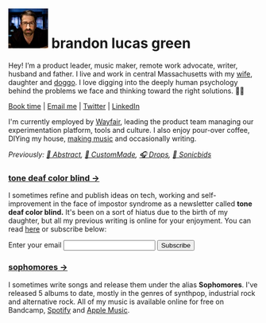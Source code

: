 # ![brandon](static/brandon-mini.jpeg) brandon lucas green
Hey! I’m a product leader, music maker, remote work advocate, writer, husband and father. I live and work in central Massachusetts with my [wife][1], daughter and [doggo][2]. I love digging into the deeply human psychology behind the problems we face and thinking toward the right solutions. 🤘🏻

[Book time][8] | [Email me][4] | [Twitter][6] | [LinkedIn][7]

I'm currently employed by [Wayfair][12], leading the product team managing our experimentation platform, tools and culture. I also enjoy pour-over coffee, DIYing my house, [making music][10] and occasionally writing.

*Previously: [🎨 Abstract][9], [💍 CustomMade][13], [🎧 Drops][14], [📢 Sonicbids][15]*

### [tone deaf color blind &rarr;][11]
I sometimes refine and publish ideas on tech, working and self-improvement in the face of impostor syndrome as a newsletter called **tone deaf color blind.** It's been on a sort of hiatus due to the birth of my daughter, but all my previous writing is online for your enjoyment. You can read [here](https://buttondown.email/tonedeafcolorblind/archive) or subscribe below: 

<form
  action="https://buttondown.email/api/emails/embed-subscribe/tonedeafcolorblind"
  method="post"
  target="popupwindow"
  onsubmit="window.open('https://buttondown.email/tonedeafcolorblind', 'popupwindow')"
  class="embeddable-buttondown-form"
>
  <label for="bd-email">Enter your email</label>
  <input type="email" name="email" id="bd-email" />
  <input type="hidden" value="1" name="embed" />
  <input type="submit" value="Subscribe" />
</form>

### [sophomores &rarr;][10]
I sometimes write songs and release them under the alias **Sophomores**. I've released 5 albums to date, mostly in the genres of synthpop, industrial rock and alternative rock. All of my music is available online for free on Bandcamp, [Spotify](https://open.spotify.com/artist/311HUT6dPGAfIekpDFD45o) and [Apple Music](https://music.apple.com/us/artist/sophomores/676742660).

<br />




[1]:	https://aliciagreen.co
[2]:	https://www.instagram.com/p/CDeAU24JQgU/?igshid=1fvajh00evbb9
[3]:	/impulse.html
[4]:	mailto:brandonlucasgreen@gmail.com
[5]:	https://instagram.com/brandonlucasgreen
[6]:	https://twitter.com/sphmrs
[7]:	https://linkedin.com/in/brandonlgreen
[8]:	https://tidycal.com/brandonlucasgreen/30-minute-meeting
[9]:	https://abstract.com
[10]:	https://sophomoresmusic.com
[11]:	https://buttondown.email/tonedeafcolorblind
[12]:	https://wayfair.com
[13]:	https://custommade.com
[14]:	http://drops.nyc/
[15]:	https://sonicbids.com
[16]:	static/brandongreen_resume.pdf
